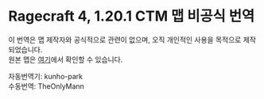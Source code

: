 # Ragecraft 4, 1.20.1 CTM 맵 비공식 번역

이 번역은 맵 제작자와 공식적으로 관련이 없으며, 오직 개인적인 사용을 목적으로 제작되었습니다.  
원본 맵은 [여기](https://minecraft-mcworld.com/93669/)에서 확인할 수 있습니다.

자동번역기: kunho-park  
수동번역: TheOnlyMann  
